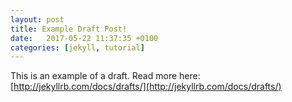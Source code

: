 ```yaml
---
layout: post
title: Example Draft Post!
date:   2017-05-22 11:37:35 +0100
categories: [jekyll, tutorial]
---
```



This is an example of a draft. Read more here: [http://jekyllrb.com/docs/drafts/](http://jekyllrb.com/docs/drafts/)
